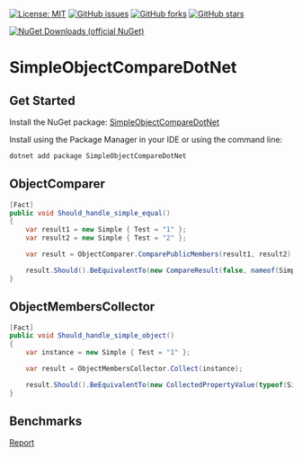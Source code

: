 [![License: MIT](https://img.shields.io/badge/License-MIT-yellow.svg)](/LICENSE)
[![GitHub issues](https://img.shields.io/github/issues/stiankroknes/SimpleObjectCompareDotNet)](https://github.com/stiankroknes/SimpleObjectCompareDotNet/issues)
[![GitHub forks](https://img.shields.io/github/forks/stiankroknes/SimpleObjectCompareDotNet)](https://github.com/stiankroknes/SimpleObjectCompareDotNet/members)
[![GitHub stars](https://img.shields.io/github/stars/stiankroknes/SimpleObjectCompareDotNet)](https://github.com/stiankroknes/SimpleObjectCompareDotNet/stargazers)

[![NuGet Downloads (official NuGet)](https://img.shields.io/nuget/dt/SimpleObjectCompareDotNet?label=NuGet%20Downloads)](https://www.nuget.org/packages/SimpleObjectCompareDotNet)

# SimpleObjectCompareDotNet

## Get Started

Install the NuGet package: [SimpleObjectCompareDotNet](https://www.nuget.org/packages/SimpleObjectCompareDotNet/)

Install using the Package Manager in your IDE or using the command line:

```bash
dotnet add package SimpleObjectCompareDotNet
```

## ObjectComparer

```csharp
[Fact]
public void Should_handle_simple_equal()
{
    var result1 = new Simple { Test = "1" };
    var result2 = new Simple { Test = "2" };

    var result = ObjectComparer.ComparePublicMembers(result1, result2);

    result.Should().BeEquivalentTo(new CompareResult(false, nameof(Simple.Test), result1.Test, result2.Test));
}

```

## ObjectMembersCollector
```csharp
[Fact]
public void Should_handle_simple_object()
{
    var instance = new Simple { Test = "1" };

    var result = ObjectMembersCollector.Collect(instance);

    result.Should().BeEquivalentTo(new CollectedPropertyValue(typeof(Simple), typeof(string), "Test", "1"));
}
```

## Benchmarks
[Report](src/SimpleObjectComparerDotNet.Benchmarks/BenchmarkDotNet.Artifacts/results/SimpleObjectComparerDotNet.Benchmarks.Benchmarks-report-github.md)
